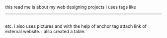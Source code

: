 this read me is about my web designing projects
i uses tags like<hr> <br> <head> <body> <html> etc.
i also uses pictures and with the help of anchor tag attach link of external website.
i also created a table.
